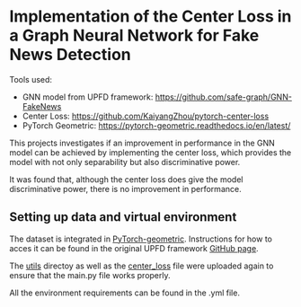 # Implementation of the Center Loss in a Graph Neural Network for Fake News Detection

Tools used:
- GNN model from UPFD framework: https://github.com/safe-graph/GNN-FakeNews
- Center Loss: https://github.com/KaiyangZhou/pytorch-center-loss
- PyTorch Geometric: https://pytorch-geometric.readthedocs.io/en/latest/

This projects investigates if an improvement in performance in the GNN model can be achieved by implementing the center loss, which provides the model with not only separability but also discriminative power.

It was found that, although the center loss does give the model discriminative power, there is no improvement in performance.

## Setting up data and virtual environment
The dataset is integrated in [PyTorch-geometric](https://pytorch-geometric.readthedocs.io/en/latest/modules/datasets.html#torch_geometric.datasets.UPFD). Instructions for how to acces it can be found in the original UPFD framework [GitHub page](https://github.com/safe-graph/GNN-FakeNews).

The [utils](https://github.com/safe-graph/GNN-FakeNews/tree/main/utils) directoy as well as the [center_loss](https://github.com/KaiyangZhou/pytorch-center-loss/blob/master/center_loss.py) file were uploaded again to ensure that the main.py file works properly.

All the environment requirements can be found in the .yml file.
